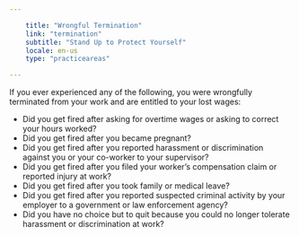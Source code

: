 ```yaml
---

    title: "Wrongful Termination"
    link: "termination"
    subtitle: "Stand Up to Protect Yourself"
    locale: en-us
    type: "practiceareas"

---
```


If you ever experienced any of the following, you were wrongfully terminated from your work and are entitled to your lost wages:

<aside>
<ul>
    <li>
        Did you get fired after asking for overtime wages or asking to correct your hours worked?
    </li>
    <li>
        Did you get fired after you became pregnant?
    </li>
    <li>
        Did you get fired after you reported harassment or discrimination against you or your co-worker to your supervisor?
    </li>
    <li>
        Did you get fired after you filed your worker’s compensation claim or reported injury at work?
    </li>
    <li>
        Did you get fired after you took family or medical leave?   
    </li>
    <li>
        Did you get fired after you reported suspected criminal activity by your employer to a government or law enforcement agency?    
    </li>
    <li>
        Did you have no choice but to quit because you could no longer tolerate harassment or discrimination at work?
    </li>
</ul>
</aside>